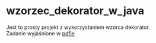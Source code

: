 # wzorzec_dekorator_w_java


Jest to prosty projekt z wykorzystaniem wzorca dekorator.<br>
Zadanie wyjaśnione w [pdfie](POJ-gra_rpg.pdf)
